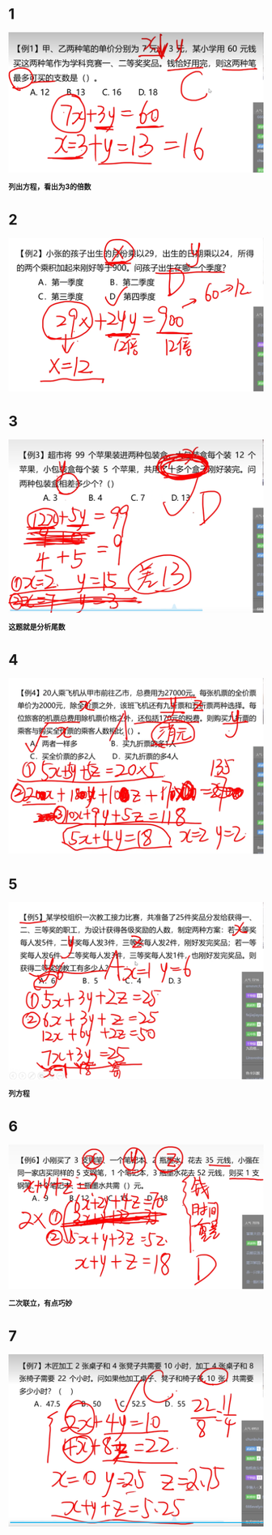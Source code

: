 # 1

![img_77.png](img_77.png)

**列出方程，看出为3的倍数**

# 2

![img_78.png](img_78.png)

# 3

![img_79.png](img_79.png)

**这题就是分析尾数**

# 4

![img_80.png](img_80.png)

# 5

![img_81.png](img_81.png)

**列方程**

# 6

![img_82.png](img_82.png)

**二次联立，有点巧妙**

# 7

![img_83.png](img_83.png)